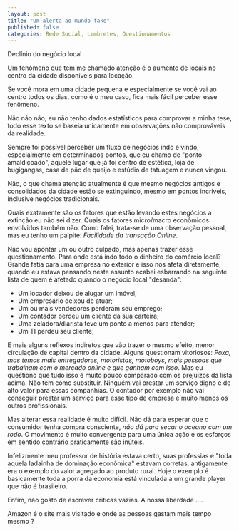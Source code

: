 ```yaml
---
layout: post
title: "Um alerta ao mundo fake"
published: false
categories: Rede Social, Lembretes, Questionamentos
---
```


Declínio do negócio local

Um fenômeno que tem me chamado atenção é o aumento de locais no centro da cidade disponíveis para locação.

Se você mora em uma cidade pequena e especialmente se você vai ao centro todos os dias, como é o meu caso, fica mais fácil perceber esse fenômeno.

Não não não, eu não tenho dados estatísticos para comprovar a minha tese, todo esse texto se baseia unicamente em observações não comprováveis da realidade.

Sempre foi possível perceber um fluxo de negócios indo e vindo, especialmente em determinados pontos, que eu chamo de "ponto amaldiçoado", aquele lugar que já foi centro de estética, loja de bugigangas, casa de pão de queijo e estúdio de tatuagem e nunca vingou.

Não, o que chama atenção atualmente é que mesmo negócios antigos e consolidados da cidade estão se extinguindo, mesmo em pontos incríveis, inclusive negócios tradicionais.

Quais exatamente são os fatores que estão levando estes negócios a extinção eu não sei dizer. Quais os fatores micro/macro econômicos  envolvidos também não. Como falei, trata-se de uma observação pessoal, mas eu tenho um palpite: *Facilidade da transação Online*.

Não vou apontar um ou outro culpado, mas apenas trazer esse questionamento. Para onde está indo todo o dinheiro do comércio local? Grande fatia para uma empresa no exterior e isso nos afeta diretamente, quando eu estava pensando neste assunto acabei esbarrando na seguinte lista de quem é afetado quando o negócio local "desanda":

- Um locador deixou de alugar um imóvel;
- Um empresário deixou de atuar;
- Um ou mais vendedores perderam seu emprego;
- Um contador perdeu um cliente da sua carteira;
- Uma zeladora/diarista teve um ponto a menos para atender;
- Um TI perdeu seu cliente;

E mais alguns reflexos indiretos que vão trazer o mesmo efeito, menor circulação de capital dentro da cidade. Alguns questionam vitoriosos: _Poxa, mas temos mais entregadores, motoristas, motoboys, mais pessoas que trabalham com o mercado online e que ganham com isso_. Mas eu questiono que tudo isso é muito pouco comparado com os prejuízos da lista acima. Não tem como substituir. Ninguém vai prestar um serviço digno e de alto valor para essas companhias. O contador por exemplo não vai conseguir prestar um serviço para esse tipo de empresa e muito menos os outros profissionais.

Mas alterar essa realidade é muito difícil. Não dá para esperar que o consumidor tenha compra consciente, _não dá para secar o oceano com um rodo_. O movimento é muito convergente para uma única ação e os esforços em sentido contrário praticamente são inúteis.

Infelizmente meu professor de história estava certo, suas professias e "toda aquela ladainha de dominação econômica" estavam corretas, antigamente era o exemplo do valor agregado ao produto rural. Hoje o exemplo é basicamente toda a porra da economia está vinculada a um grande player que não é brasileiro.

Enfim, não gosto de escrever críticas vazias. A nossa liberdade ....



Amazon é o site mais visitado e onde as pessoas gastam mais tempo mesmo ?
